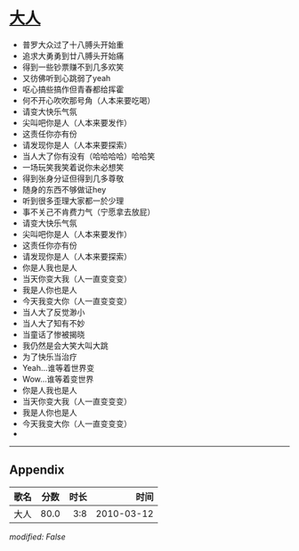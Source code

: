 # [大人](https://music.163.com/song?id=64630)

* 普罗大众过了十八膊头开始重
* 追求大勇勇到廿八膊头开始痛
* 得到一些钞票赚不到几多欢笑
* 又彷佛听到心跳弱了yeah
* 呕心搞些搞作但青春都给挥霍
* 何不开心吹吹那号角（人本来要吃喝）
* 请变大快乐气氛
* 尖叫吧你是人（人本来要发作）
* 这责任你亦有份
* 请发现你是人（人本来要探索）
* 当人大了你有没有（哈哈哈哈）哈哈笑
* 一场玩笑我笑着说你未必想笑
* 得到张身分证但得到几多尊敬
* 随身的东西不够做证hey
* 听到很多歪理大家都一於少理
* 事不关己不肯费力气（宁愿拿去放屁）
* 请变大快乐气氛
* 尖叫吧你是人（人本来要发作）
* 这责任你亦有份
* 请发现你是人（人本来要探索）
* 你是人我也是人
* 当天你变大我（人一直变变变）
* 我是人你也是人
* 今天我变大你（人一直变变变）
* 当人大了反觉渺小
* 当人大了知有不妙
* 当童话了惨被揭晓
* 我仍然是会大笑大叫大跳
* 为了快乐当治疗
* Yeah...谁等着世界变
* Wow...谁等着变世界
* 你是人我也是人
* 当天你变大我（人一直变变变）
* 我是人你也是人
* 今天我变大你（人一直变变变）
* 


---

## Appendix

|歌名|分数|时长|时间|
|:---|:---:|---:|---:|
|大人|80.0|3:8|2010-03-12

*modified: False*